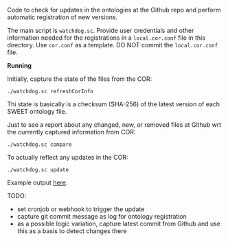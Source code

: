 Code to check for updates in the ontologies at the Github repo
and perform automatic registration of new versions.

The main script is `watchdog.sc`. 
Provide user credentials and other information needed for the
registrations in a `local.cor.conf` file in this directory. 
Use `cor.conf` as a template. 
DO NOT commit the `local.cor.conf` file.

**Running**

Initially, capture the state of the files from the COR:

    ./watchdog.sc refreshCorInfo

Thi state is basically is a checksum (SHA-256) of the latest version of
each SWEET ontology file.

Just to see a report about any changed, new, or removed files at Github
wrt the currently captured information from COR:
   
    ./watchdog.sc compare

To actually reflect any updates in the COR:

    ./watchdog.sc update

Example output
[here](https://gist.github.com/carueda/a2b781d653651c4ddec4b83c73e5cdb4).

TODO: 
- set cronjob or webhook to trigger the update
- capture git commit message as log for ontology registration
- as a possible logic variation, capture latest commit from Github and 
  use this as a basis to detect changes there
